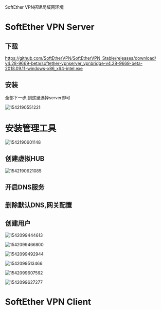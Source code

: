 



SoftEther VPN搭建局域网环境







# SoftEther VPN Server

## 下载

https://github.com/SoftEtherVPN/SoftEtherVPN_Stable/releases/download/v4.28-9669-beta/softether-vpnserver_vpnbridge-v4.28-9669-beta-2018.09.11-windows-x86_x64-intel.exe

## 安装

全部下一步,到这里选择server即可

![1542190551221](C:\Users\15313\Desktop\assets\1542190551221.png)

# 安装管理工具

![1542190601148](C:\Users\15313\Desktop\assets\1542190601148.png)

## 创建虚拟HUB

![1542190621085](C:\Users\15313\Desktop\assets\1542190621085.png)

## 开启DNS服务

## 删除默认DNS,网关配置

## 创建用户





![1542099444613](C:\Users\15313\AppData\Roaming\Typora\typora-user-images\1542099444613.png)

![1542099466800](C:\Users\15313\AppData\Roaming\Typora\typora-user-images\1542099466800.png)

![1542099492944](C:\Users\15313\AppData\Roaming\Typora\typora-user-images\1542099492944.png)

![1542099513466](C:\Users\15313\AppData\Roaming\Typora\typora-user-images\1542099513466.png)





![1542099607562](C:\Users\15313\AppData\Roaming\Typora\typora-user-images\1542099607562.png)

![1542099627277](C:\Users\15313\AppData\Roaming\Typora\typora-user-images\1542099627277.png)



# SoftEther VPN Client

